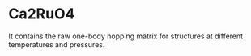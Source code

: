# Ca2RuO4
It contains the raw one-body hopping matrix for structures at different temperatures and pressures. 
